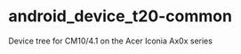 android_device_t20-common
=========================

Device tree for CM10/4.1 on the Acer Iconia Ax0x series

